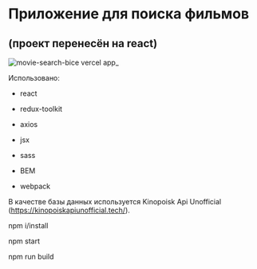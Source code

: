 # Приложение для поиска фильмов

## (проект перенесён на react)

![movie-search-bice vercel app_](https://user-images.githubusercontent.com/99753256/198832046-7febc43b-677e-4e75-b4c8-d6e9267e4fc0.png)

Использовано:

* react

* redux-toolkit

* axios

* jsx

* sass

* BEM

* webpack

В качестве базы данных используется Kinopoisk Api Unofficial (https://kinopoiskapiunofficial.tech/).

npm i/install

npm start

npm run build
